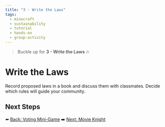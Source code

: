 ```yaml
---
title: "3 - Write the Laws"
tags:
  - minecraft
  - sustainability
  - tutorial
  - hands-on
  - group-activity
---
```


> Buckle up for **3 - Write the Laws** 🔥
# Write the Laws

Record proposed laws in a book and discuss them with classmates. Decide which rules will guide your community.

## Next Steps

⬅️ [Back: Voting Mini-Game](/sustainability_lab/Day-5/01_voting)
➡️ [Next: Movie Knight](/sustainability_lab/Day-5/03_movie_knight)

